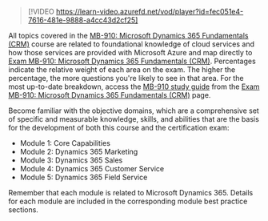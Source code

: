 

> [!VIDEO https://learn-video.azurefd.net/vod/player?id=fec051e4-7616-481e-9888-a4cc43d2cf25]  

All topics covered in the [MB-910: Microsoft Dynamics 365 Fundamentals (CRM)](https://aka.ms/MB910Exam) course are related to foundational knowledge of cloud services and how those services are provided with Microsoft Azure and map directly to [Exam MB-910: Microsoft Dynamics 365 Fundamentals (CRM)](https://aka.ms/MB910Exam). Percentages indicate the relative weight of each area on the exam. The higher the percentage, the more questions you're likely to see in that area. For the most up-to-date breakdown, access the [MB-910 study guide](https://aka.ms/MB910StudyGuide) from the [Exam MB-910: Microsoft Dynamics 365 Fundamentals (CRM)](https://aka.ms/MB910Exam) page.

Become familiar with the objective domains, which are a comprehensive set of specific and measurable knowledge, skills, and abilities that are the basis for the development of both this course and the certification exam:

- Module 1: Core Capabilities
- Module 2: Dynamics 365 Marketing
- Module 3: Dynamics 365 Sales
- Module 4: Dynamics 365 Customer Service
- Module 5: Dynamics 365 Field Service

Remember that each module is related to Microsoft Dynamics 365. Details for each module are included in the corresponding module best practice sections.

